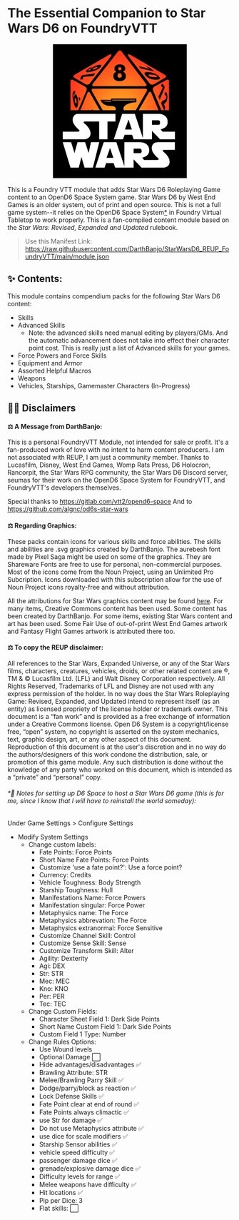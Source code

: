 # The Essential Companion to Star Wars D6 on FoundryVTT

<p align="center"><img src="/art/SWFVTT.png" alt="DarthBanjo's Cool Foundry and Star Wars Logo" width="300"/></p>

This is a Foundry VTT module that adds Star Wars D6 Roleplaying Game content to an OpenD6 Space System game. Star Wars D6 by West End Games is an older system, out of print and open source.  This is not a full game system--it relies on the OpenD6 Space System[\*](https://github.com/DarthBanjo/StarWarsD6_REUP_FoundryVTT#-notes-for-setting-up-d6-space-to-host-a-star-wars-d6-game-this-is-for-me-since-i-know-that-i-will-have-to-reinstall-the-world-someday) in Foundry Virtual Tabletop to work properly. This is a fan-compiled content module based on the *Star Wars: Revised, Expanded and Updated* rulebook.

> Use this Manifest Link: https://raw.githubusercontent.com/DarthBanjo/StarWarsD6_REUP_FoundryVTT/main/module.json

## ✨ Contents:
This module contains compendium packs for the following Star Wars D6 content:
- Skills
- Advanced Skills 
  -   Note: the advanced skills need manual editing by players/GMs. And the automatic advancement does not take into effect their character point cost. This is really just a list of Advanced skills for your games.
- Force Powers and Force Skills 
- Equipment and Armor
- Assorted Helpful Macros 
- Weapons
- Vehicles, Starships, Gamemaster Characters (In-Progress)

## 👨‍⚖️ Disclaimers
#### ⚖️ A Message from DarthBanjo: 
This is a personal FoundryVTT Module, not intended for sale or profit. It's a fan-produced work of love with no intent to harm content producers. I am not associated with REUP, I am just a community member. Thanks to Lucasfilm, Disney, West End Games, Womp Rats Press, D6 Holocron, Rancorpit, the Star Wars RPG community, the Star Wars D6 Discord server, seumas for their work on the OpenD6 Space System for FoundryVTT, and FoundryVTT's developers themselves. 

Special thanks to https://gitlab.com/vtt2/opend6-space
And to https://github.com/algnc/od6s-star-wars 

#### ⚖️ Regarding Graphics:
These packs contain icons for various skills and force abilities. The skills and abilities are .svg graphics created by DarthBanjo. The aurebesh font made by Pixel Saga might be used on some of the graphics. They are Shareware Fonts are free to use for personal, non-commercial purposes. Most of the icons come from the Noun Project, using an Unlimited Pro Subcription. Icons downloaded with this subscription allow for the use of Noun Project icons royalty-free and without attribution. 

All the attributions for Star Wars graphics content may be found [here](https://github.com/DarthBanjo/StarWarsD6_REUP_FoundryVTT/blob/main/attributions.md). For many items, Creative Commons content has been used. Some content has been created by DarthBanjo. For some items, existing Star Wars content and art has been used. Some Fair Use of out-of-print West End Games artwork and Fantasy Flight Games artwork is attributed there too.

#### ⚖️ To copy the REUP disclaimer:
All references to the Star Wars, Expanded Universe, or any of the Star Wars films, characters, creatures, vehicles, droids, or other related content are ®, TM & © Lucasfilm Ltd. (LFL) and Walt Disney Corporation respectively. All Rights Reserved, Trademarks of LFL and Disney are not used with any express permission of the holder. In no way does the Star Wars Roleplaying Game: Revised, Expanded, and Updated intend to represent itself (as an entity) as licensed propriety of the license holder or trademark owner. This document is a “fan work” and is provided as a free exchange of information under a Creative Commons license. Open D6 System is a copyright/license free, “open” system, no copyright is asserted on the system mechanics, text, graphic design, art, or any other aspect of this document. Reproduction of this document is at the user's discretion and in no way do the authors/designers of this work condone the distribution, sale, or promotion of this game module. Any such distribution is done without the knowledge of any party who worked on this document, which is intended as a “private” and “personal” copy.



###### \*📝 Notes for setting up D6 Space to host a Star Wars D6 game (this is for me, since I know that I will have to reinstall the world someday):
Under Game Settings > Configure Settings
- Modify System Settings
   - Change custom labels:
      - Fate Points: Force Points
      - Short Name Fate Points: Force Points
      - Customize 'use a fate point?': Use a force point?
      - Currency: Credits
      - Vehicle Toughness: Body Strength
      - Starship Toughness: Hull
      - Manifestations Name: Force Powers
      - Manifestation singular: Force Power
      - Metaphysics name: The Force
      - Metaphysics abbrevation: The Force
      - Metaphysics extranormal: Force Sensitive
      - Customize Channel Skill: Control
      - Customize Sense Skill: Sense
      - Customize Transform Skill: Alter
      - Agility: Dexterity
      - Agi: DEX
      - Str: STR
      - Mec: MEC
      - Kno: KNO
      - Per: PER
      - Tec: TEC
    - Change Custom Fields:
      - Character Sheet Field 1: Dark Side Points
      - Short Name Custom Field 1: Dark Side Points
      - Custom Field 1 Type: Number
    - Change Rules Options:
      - Use Wound levels
      - Optional Damage :white_large_square:
      - Hide advantages/disadvantages :white_check_mark:
      - Brawling Attribute: STR
      - Melee/Brawling Parry Skill :white_check_mark:
      - Dodge/parry/block as reaction :white_check_mark:
      - Lock Defense Skills :white_check_mark:
      - Fate Point clear at end of round :white_check_mark:
      - Fate Points always climactic :white_check_mark:
      - use Str for damage :white_check_mark:
      - Do not use Metaphysics attribute :white_check_mark:
      - use dice for scale modifiers :white_check_mark:
      - Starship Sensor abilities :white_check_mark:
      - vehicle speed difficulty :white_check_mark:
      - passenger damage dice :white_check_mark:
      - grenade/explosive damage dice :white_check_mark:
      - Difficulty levels for range :white_check_mark:
      - Melee weapons have difficulty :white_check_mark:
      - Hit locations :white_check_mark:
      - Pip per Dice: 3
      - Flat skills: :white_large_square:

